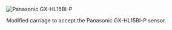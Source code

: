 ![Panasonic GX-HL15BI-P ](https://i.imgur.com/w7eRxOa.png)

Modified carriage to accept the Panasonic GX-HL15BI-P sensor.
